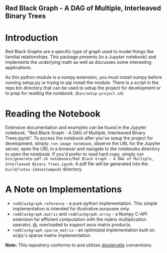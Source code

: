 Red Black Graph - A DAG of Multiple, Interleaved Binary Trees
----------------------------------

# Introduction

Red Black Graphs are a specific type of graph used to model things like familial relationships.
This package presents (in a Jupyter notebook) and implements the underlying math as well as
discusses some interesting applications.

As this python module is a numpy extension, you must install numpy before running setup.py or
trying to pip install the module. There is a script in the repo bin directory that can be used
to setup the project for development or to prep for reading the notebook. (`bin/setup-project.sh`)

# Reading the Notebook

Extensive documentation and examples can be found in the Jupyter notebook, 
"Red Black Graph - A DAG of Multiple, Interleaved Binary Trees.ipynb". To access the notebook 
after you've setup the project for development, simply: `run-image notebook`, observe the URL 
for the Jupyter server, open the URL in a browser and navigate to the notebooks directory to
open the notebook. If you'd prefer to read hard copy, simply run 
`bin/generate-pdf.sh notebooks/Red Black Graph - A DAG of Multiple, Interleaved Binary Trees.ipynb`. 
A pdf file will be generated into the `build/latex-{datestamped}` directory.

# A Note on Implementations

* `redblackgraph.reference` - a pure python implementation. This simple implementation is intended for illustrative purposes only.
* `redblackgraph.matrix` and `redblackgrpah.array` - a Numpy C-API extension for efficient computation with the matrix multiplication operator, @, overloaded to support avos matrix products. 
* `redblackgraph.sparse_matrix` - an optimized implementation built on scipy's sparse matrix implementation. 

**Note:** This repository conforms to and utilizes [dockerutils](https://github.com/rappdw/docker-utils) conventions. 